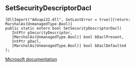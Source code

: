 ## SetSecurityDescriptorDacl

```
[DllImport("Advapi32.dll", SetLastError = true)][return: MarshalAs(UnmanagedType.Bool)]
public static extern bool SetSecurityDescriptorDacl(
   IntPtr pSecurityDescriptor,
   [MarshalAs(UnmanagedType.Bool)] bool bDaclPresent,
   IntPtr pDacl,
   [MarshalAs(UnmanagedType.Bool)] bool bDaclDefaulted
);
```

[Microsoft documentation](https://docs.microsoft.com/en-us/windows/win32/api/winbase/nf-winbase-setsecuritydescriptordacl)
